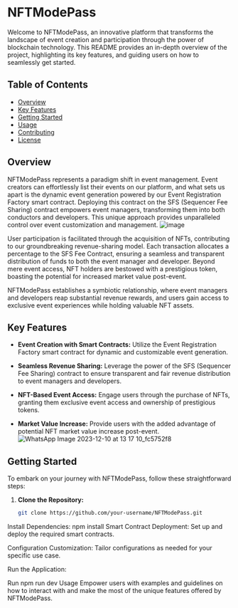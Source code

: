 # NFTModePass

Welcome to NFTModePass, an innovative platform that transforms the landscape of event creation and participation through the power of blockchain technology. This README provides an in-depth overview of the project, highlighting its key features, and guiding users on how to seamlessly get started.

## Table of Contents
- [Overview](#overview)
- [Key Features](#key-features)
- [Getting Started](#getting-started)
- [Usage](#usage)
- [Contributing](#contributing)
- [License](#license)

## Overview

NFTModePass represents a paradigm shift in event management. Event creators can effortlessly list their events on our platform, and what sets us apart is the dynamic event generation powered by our Event Registration Factory smart contract. Deploying this contract on the SFS (Sequencer Fee Sharing) contract empowers event managers, transforming them into both conductors and developers. This unique approach provides unparalleled control over event customization and management.
![image](https://github.com/capsy14/DefiForge/assets/122152312/dc6aae43-1662-46ea-8244-b445d2bb7a1b)

User participation is facilitated through the acquisition of NFTs, contributing to our groundbreaking revenue-sharing model. Each transaction allocates a percentage to the SFS Fee Contract, ensuring a seamless and transparent distribution of funds to both the event manager and developer. Beyond mere event access, NFT holders are bestowed with a prestigious token, boasting the potential for increased market value post-event.

NFTModePass establishes a symbiotic relationship, where event managers and developers reap substantial revenue rewards, and users gain access to exclusive event experiences while holding valuable NFT assets.

## Key Features

- **Event Creation with Smart Contracts:** Utilize the Event Registration Factory smart contract for dynamic and customizable event generation.
  
- **Seamless Revenue Sharing:** Leverage the power of the SFS (Sequencer Fee Sharing) contract to ensure transparent and fair revenue distribution to event managers and developers.

- **NFT-Based Event Access:** Engage users through the purchase of NFTs, granting them exclusive event access and ownership of prestigious tokens.

- **Market Value Increase:** Provide users with the added advantage of potential NFT market value increase post-event.
![WhatsApp Image 2023-12-10 at 13 17 10_fc5752f8](https://github.com/capsy14/DefiForge/assets/122152312/d64d93e4-5b8d-4965-8c39-8f264ea7a919)


## Getting Started

To embark on your journey with NFTModePass, follow these straightforward steps:

1. **Clone the Repository:**
   ```bash
   git clone https://github.com/your-username/NFTModePass.git
Install Dependencies:
npm install
Smart Contract Deployment:
Set up and deploy the required smart contracts.

Configuration Customization:
Tailor configurations as needed for your specific use case.

Run the Application:

Run
npm run dev
Usage
Empower users with examples and guidelines on how to interact with and make the most of the unique features offered by NFTModePass.
